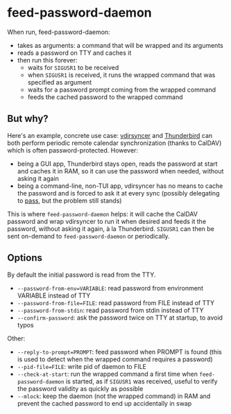 # feed-password-daemon

When run, feed-password-daemon:

- takes as arguments: a command that will be wrapped and its arguments
- reads a password on TTY and caches it
- then run this forever:
    - waits for `SIGUSR1` to be received
    - when `SIGUSR1` is received, it runs the wrapped command that was specified as argument
    - waits for a password prompt coming from the wrapped command
    - feeds the cached password to the wrapped command

## But why?

Here's an example, concrete use case:
[vdirsyncer](https://vdirsyncer.pimutils.org/en/stable/index.html) and [Thunderbird](https://www.thunderbird.net) can both perform periodic remote calendar synchronization (thanks to CalDAV) which is often password-protected.
However:

- being a GUI app, Thunderbird stays open, reads the password at start and caches it in RAM, so it can use the password when needed, without asking it again
- being a command-line, non-TUI app, vdirsyncer has no means to cache the password and is forced to ask it at every sync (possibly delegating to [pass](https://www.passwordstore.org), but the problem still stands)

This is where `feed-password-daemon` helps: it will cache the CalDAV password and wrap vdirsyncer to run it when desired and feeds it the password, without asking it again, à la Thunderbird.
`SIGUSR1` can then be sent on-demand to `feed-password-daemon` or periodically.

## Options

By default the initial password is read from the TTY.

- `--password-from-env=VARIABLE`: read password from environment VARIABLE instead of TTY
- `--password-from-file=FILE`: read password from FILE instead of TTY
- `--password-from-stdin`: read password from stdin instead of TTY
- `--confirm-password`: ask the password twice on TTY at startup, to avoid typos

Other:

- `--reply-to-prompt=PROMPT`: feed password when PROMPT is found (this is used to detect when the wrapped command requires a password)
- `--pid-file=FILE`: write pid of daemon to FILE
- `--check-at-start`: run the wrapped command a first time when `feed-password-daemon` is started, as if `SIGUSR1` was received, useful to verify the password validity as quickly as possible
- `--mlock`: keep the daemon (not the wrapped command) in RAM and prevent the cached password to end up accidentally in swap
